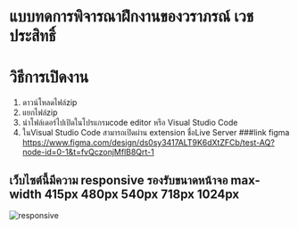 
# แบบทดการพิจารณาฝึกงานของวราภรณ์ เวชประสิทธิ์
# วิธีการเปิดงาน
 1. ดาวน์โหลดไฟล์zip
 2. แยกไฟล์zip
 3. นำโฟล์เดอร์ไปเปิดในโปรแกรมcode editor หรือ 
Visual Studio Code
 4. ในVisual Studio Code สามารถเปิดผ่าน extension ชื่อLive Server
###link figma
https://www.figma.com/design/ds0sy3417ALT9K6dXtZFCb/test-AQ?node-id=0-1&t=fvQczonjMflB8Qrt-1
## เว็บไซต์นี้มีความ responsive รองรับขนาดหน้าจอ max-width 415px 480px 540px 718px 1024px

![responsive](https://github.com/user-attachments/assets/16719507-879d-4ffe-ac93-e163484065dc)
